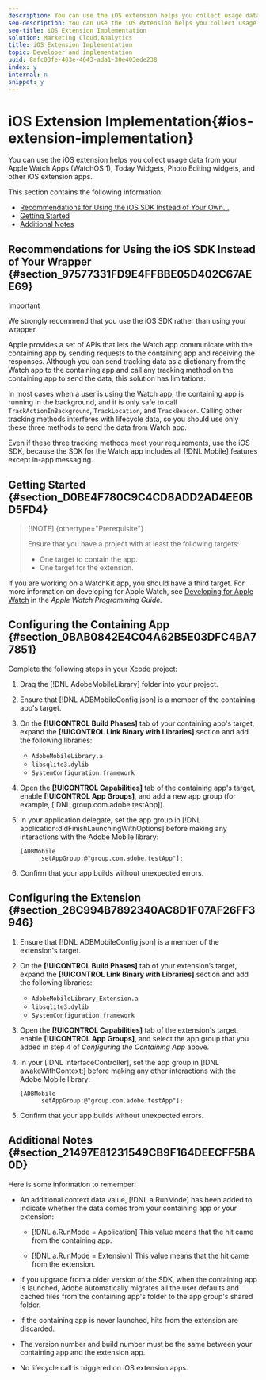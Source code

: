 ```yaml
---
description: You can use the iOS extension helps you collect usage data from your Apple Watch Apps (WatchOS 1), Today Widgets, Photo Editing widgets, and other iOS extension apps.
seo-description: You can use the iOS extension helps you collect usage data from your Apple Watch Apps (WatchOS 1), Today Widgets, Photo Editing widgets, and other iOS extension apps.
seo-title: iOS Extension Implementation
solution: Marketing Cloud,Analytics
title: iOS Extension Implementation
topic: Developer and implementation
uuid: 8afc03fe-403e-4643-ada1-30e403ede238
index: y
internal: n
snippet: y
---
```


# iOS Extension Implementation{#ios-extension-implementation}

You can use the iOS extension helps you collect usage data from your Apple Watch Apps (WatchOS 1), Today Widgets, Photo Editing widgets, and other iOS extension apps.

This section contains the following information:

* [Recommendations for Using the iOS SDK Instead of Your Own...](../ios-ext/ios-ext.md#section_97577331FD9E4FFBBE05D402C67AEE69) 
* [Getting Started](../ios-ext/ios-ext.md#section_D0BE4F780C9C4CD8ADD2AD4EE0BD5FD4) 
* [Additional Notes](../ios-ext/ios-ext.md#section_21497E81231549CB9F164DEECFF5BA0D)

## Recommendations for Using the iOS SDK Instead of Your Wrapper {#section_97577331FD9E4FFBBE05D402C67AEE69}

>[!IMPORTANT]
>
>We strongly recommend that you use the iOS SDK rather than using your wrapper.

Apple provides a set of APIs that lets the Watch app communicate with the containing app by sending requests to the containing app and receiving the responses. Although you can send tracking data as a dictionary from the Watch app to the containing app and call any tracking method on the containing app to send the data, this solution has limitations.

In most cases when a user is using the Watch app, the containing app is running in the background, and it is only safe to call `TrackActionInBackground`, `TrackLocation`, and `TrackBeacon`. Calling other tracking methods interferes with lifecycle data, so you should use only these three methods to send the data from Watch app.

Even if these three tracking methods meet your requirements, use the iOS SDK, because the SDK for the Watch app includes all [!DNL Mobile] features except in-app messaging.

## Getting Started {#section_D0BE4F780C9C4CD8ADD2AD4EE0BD5FD4}

>[!NOTE] {othertype="Prerequisite"}
>
>Ensure that you have a project with at least the following targets: 
>
>* One target to contain the app. 
>* One target for the extension. 
>

If you are working on a WatchKit app, you should have a third target. For more information on developing for Apple Watch, see [Developing for Apple Watch](https://developer.apple.com/library/ios/documentation/General/Conceptual/WatchKitProgrammingGuide/index.html#//apple_ref/doc/uid/TP40014969-CH8-SW1) in the *Apple Watch Programming Guide.*

## Configuring the Containing App {#section_0BAB0842E4C04A62B5E03DFC4BA77851}

Complete the following steps in your Xcode project:

1. Drag the [!DNL AdobeMobileLibrary] folder into your project. 
1. Ensure that [!DNL ADBMobileConfig.json] is a member of the containing app's target. 
1. On the **[!UICONTROL Build Phases]** tab of your containing app's target, expand the **[!UICONTROL Link Binary with Libraries]** section and add the following libraries:

    * `AdobeMobileLibrary.a` 
    * `libsqlite3.dylib` 
    * `SystemConfiguration.framework`

1. Open the **[!UICONTROL Capabilities]** tab of the containing app's target, enable **[!UICONTROL App Groups]**, and add a new app group (for example, [!DNL group.com.adobe.testApp]). 

1. In your application delegate, set the app group in [!DNL application:didFinishLaunchingWithOptions] before making any interactions with the Adobe Mobile library:

   ```
   [ADBMobile 
         setAppGroup:@"group.com.adobe.testApp"];
   ```

1. Confirm that your app builds without unexpected errors.

## Configuring the Extension {#section_28C994B7892340AC8D1F07AF26FF3946}

1. Ensure that [!DNL ADBMobileConfig.json] is a member of the extension's target. 
1. On the **[!UICONTROL Build Phases]** tab of your extension’s target, expand the **[!UICONTROL Link Binary with Libraries]** section and add the following libraries:

    * `AdobeMobileLibrary_Extension.a` 
    * `libsqlite3.dylib` 
    * `SystemConfiguration.framework`

1. Open the **[!UICONTROL Capabilities]** tab of the extension's target, enable **[!UICONTROL App Groups]**, and select the app group that you added in step 4 of *Configuring the Containing App* above. 

1. In your [!DNL InterfaceController], set the app group in [!DNL awakeWithContext:] before making any other interactions with the Adobe Mobile library:

   ```
   [ADBMobile 
         setAppGroup:@"group.com.adobe.testApp"];
   ```

1. Confirm that your app builds without unexpected errors.

## Additional Notes {#section_21497E81231549CB9F164DEECFF5BA0D}

Here is some information to remember:

* An additional context data value, [!DNL a.RunMode] has been added to indicate whether the data comes from your containing app or your extension:

    * [!DNL a.RunMode = Application] This value means that the hit came from the containing app. 
    
    * [!DNL a.RunMode = Extension] This value means that the hit came from the extension.

* If you upgrade from a older version of the SDK, when the containing app is launched, Adobe automatically migrates all the user defaults and cached files from the containing app's folder to the app group's shared folder. 
* If the containing app is never launched, hits from the extension are discarded. 
* The version number and build number must be the same between your containing app and the extension app. 
* No lifecycle call is triggered on iOS extension apps.

